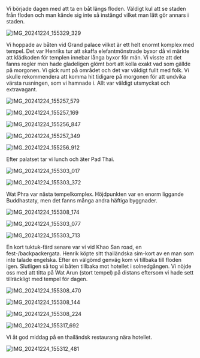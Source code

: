 Vi började dagen med att ta en båt längs floden. Väldigt kul att se staden från floden och man kände sig inte så instängd vilket man lätt gör annars i staden.

![IMG_20241224_155329_329](https://github.com/user-attachments/assets/2b9aebcb-f6f1-4908-b372-baa6aadeece2)


Vi hoppade av båten vid Grand palace vilket är ett helt enormt komplex med tempel. Det var Henriks tur att skaffa elefantmönstrade byxor då vi märkte att klädkoden för templen innebar långa byxor för män. Vi visste att det fanns regler men hade gladeligen glömt bort att kolla exakt vad som gällde på morgonen. Vi gick runt på området och det var väldigt fullt med folk. Vi skulle rekommendera att komma hit tidigare på morgonen för att undvika värsta rusningen, som vi hamnade i. Allt var väldigt utsmyckat och extravagant.

![IMG_20241224_155257_579](https://github.com/user-attachments/assets/2da5b43c-d95f-46b7-905d-d59197406201)

![IMG_20241224_155257_169](https://github.com/user-attachments/assets/5b187892-a9e6-4209-a31c-4b98e09773ac)

![IMG_20241224_155256_847](https://github.com/user-attachments/assets/95bec290-f764-4fdd-84e1-084fb6acf5b9)

![IMG_20241224_155257_349](https://github.com/user-attachments/assets/7bb4f5a5-6e29-4dd4-9a8b-e565e3493148)

![IMG_20241224_155256_912](https://github.com/user-attachments/assets/5e39e058-e33d-435f-b535-d0960288a540)


Efter palatset tar vi lunch och äter Pad Thai. 

![IMG_20241224_155303_017](https://github.com/user-attachments/assets/3017fe47-f19c-4d15-b4f2-7231a291162c)

![IMG_20241224_155303_372](https://github.com/user-attachments/assets/3b5a12f3-448e-4000-943e-6df0d6e6b6ab)


Wat Phra var nästa tempelkomplex. Höjdpunkten var en enorm liggande Buddhastaty, men det fanns många andra häftiga byggnader.

![IMG_20241224_155308_174](https://github.com/user-attachments/assets/4cb000f7-f5f0-43d1-9686-d803f2848c8c)


![IMG_20241224_155303_077](https://github.com/user-attachments/assets/e3ce875c-ad08-4389-a1f7-ec12b7a8ef0d)


![IMG_20241224_155303_713](https://github.com/user-attachments/assets/d0fa511e-e340-4c30-aa40-b4653d2ee8e5)


En kort tuktuk-färd senare var vi vid Khao San road,
en fest-/backpackergata. Henrik köpte sitt thailändska
sim-kort av en man som inte talade engelska. Efter
en välgömd genväg kom vi tillbaka till floden igen.
Slutligen så tog vi båten tillbaka mot hotellet i solnedgången.
Vi nöjde oss med att titta på Wat Arun (stort tempel) på distans eftersom vi hade 
sett tillräckligt med tempel för dagen.

![IMG_20241224_155308_470](https://github.com/user-attachments/assets/dc396673-c57d-454f-b00a-bab3bb950c23)

![IMG_20241224_155308_144](https://github.com/user-attachments/assets/2c7c12cc-d900-48a4-8ea3-2ee392ccafdd)

![IMG_20241224_155308_224](https://github.com/user-attachments/assets/15bdb342-4239-4986-9320-c3fb05f6b2a0)


![IMG_20241224_155317_692](https://github.com/user-attachments/assets/cf7b4c83-0b25-41e2-b040-00f763963cfa)


Vi åt god middag på en thailändsk restaurang nära hotellet.

![IMG_20241224_155312_481](https://github.com/user-attachments/assets/3b65e653-b014-4cb6-ab7c-b3eba2f1ba0b)
